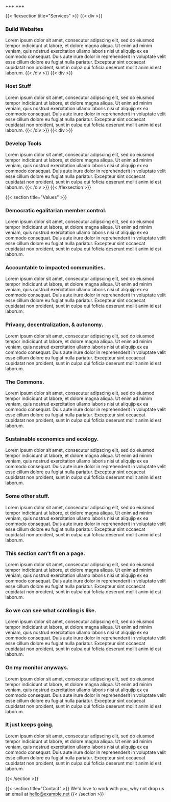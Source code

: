+++
+++

{{< flexsection title="Services" >}}
{{< div >}}
### Build Websites

Lorem ipsum dolor sit amet,
consecutur adipscing elit, sed do eiusmod tempor indicidunt ut labore,
et dolore magna aliqua. Ut enim ad minim veniam, quis nostrud
exercitation ullamo laboris nisi ut aliqujip ex ea commodo consequat.
Duis aute irure dolor in reprehenderit in voluptate velit esse cillum
dolore eu fugiat nulla pariatur. Excepteur sint occaecat cupidatat non
proident, sunt in culpa qui foficia deserunt mollit anim id est
laborum.
{{< /div >}}
{{< div >}}
### Host Stuff

Lorem ipsum dolor sit amet,
consecutur adipscing elit, sed do eiusmod tempor indicidunt ut labore,
et dolore magna aliqua. Ut enim ad minim veniam, quis nostrud
exercitation ullamo laboris nisi ut aliqujip ex ea commodo consequat.
Duis aute irure dolor in reprehenderit in voluptate velit esse cillum
dolore eu fugiat nulla pariatur. Excepteur sint occaecat cupidatat non
proident, sunt in culpa qui foficia deserunt mollit anim id est
laborum.
{{< /div >}}
{{< div >}}
### Develop Tools

Lorem ipsum dolor sit amet,
consecutur adipscing elit, sed do eiusmod tempor indicidunt ut labore,
et dolore magna aliqua. Ut enim ad minim veniam, quis nostrud
exercitation ullamo laboris nisi ut aliqujip ex ea commodo consequat.
Duis aute irure dolor in reprehenderit in voluptate velit esse cillum
dolore eu fugiat nulla pariatur. Excepteur sint occaecat cupidatat non
proident, sunt in culpa qui foficia deserunt mollit anim id est
laborum.
{{< /div >}}
{{< /flexsection >}}

{{< section title="Values" >}}

### Democratic egalitarian member control.

 Lorem ipsum dolor sit amet, consecutur adipscing elit, sed do eiusmod tempor
 indicidunt ut labore, et dolore magna aliqua. Ut enim ad minim veniam, quis
 nostrud exercitation ullamo laboris nisi ut aliqujip ex ea commodo consequat.
 Duis aute irure dolor in reprehenderit in voluptate velit esse cillum dolore eu
 fugiat nulla pariatur. Excepteur sint occaecat cupidatat non proident, sunt in
 culpa qui foficia deserunt mollit anim id est laborum. 

### Accountable to impacted communities.

Lorem ipsum dolor sit amet, consecutur adipscing elit, sed do eiusmod tempor indicidunt ut labore, et dolore magna aliqua. Ut enim ad minim veniam, quis nostrud exercitation ullamo laboris nisi ut aliqujip ex ea commodo consequat. Duis aute irure dolor in reprehenderit in voluptate velit esse cillum dolore eu fugiat nulla pariatur. Excepteur sint occaecat cupidatat non proident, sunt in culpa qui foficia deserunt mollit anim id est laborum.

### Privacy, decentralization, & autonomy.

Lorem ipsum dolor sit amet, consecutur adipscing elit, sed do eiusmod tempor indicidunt ut labore, et dolore magna aliqua. Ut enim ad minim veniam, quis nostrud exercitation ullamo laboris nisi ut aliqujip ex ea commodo consequat. Duis aute irure dolor in reprehenderit in voluptate velit esse cillum dolore eu fugiat nulla pariatur. Excepteur sint occaecat cupidatat non proident, sunt in culpa qui foficia deserunt mollit anim id est laborum.

### The Commons.

Lorem ipsum dolor sit amet, consecutur adipscing elit, sed do eiusmod tempor indicidunt ut labore, et dolore magna aliqua. Ut enim ad minim veniam, quis nostrud exercitation ullamo laboris nisi ut aliqujip ex ea commodo consequat. Duis aute irure dolor in reprehenderit in voluptate velit esse cillum dolore eu fugiat nulla pariatur. Excepteur sint occaecat cupidatat non proident, sunt in culpa qui foficia deserunt mollit anim id est laborum.

### Sustainable economics and ecology.

Lorem ipsum dolor sit amet, consecutur adipscing elit, sed do eiusmod tempor indicidunt ut labore, et dolore magna aliqua. Ut enim ad minim veniam, quis nostrud exercitation ullamo laboris nisi ut aliqujip ex ea commodo consequat. Duis aute irure dolor in reprehenderit in voluptate velit esse cillum dolore eu fugiat nulla pariatur. Excepteur sint occaecat cupidatat non proident, sunt in culpa qui foficia deserunt mollit anim id est laborum.

### Some other stuff.

Lorem ipsum dolor sit amet, consecutur adipscing elit, sed do eiusmod tempor indicidunt ut labore, et dolore magna aliqua. Ut enim ad minim veniam, quis nostrud exercitation ullamo laboris nisi ut aliqujip ex ea commodo consequat. Duis aute irure dolor in reprehenderit in voluptate velit esse cillum dolore eu fugiat nulla pariatur. Excepteur sint occaecat cupidatat non proident, sunt in culpa qui foficia deserunt mollit anim id est laborum.

### This section can't fit on a page.

Lorem ipsum dolor sit amet, consecutur adipscing elit, sed do eiusmod tempor indicidunt ut labore, et dolore magna aliqua. Ut enim ad minim veniam, quis nostrud exercitation ullamo laboris nisi ut aliqujip ex ea commodo consequat. Duis aute irure dolor in reprehenderit in voluptate velit esse cillum dolore eu fugiat nulla pariatur. Excepteur sint occaecat cupidatat non proident, sunt in culpa qui foficia deserunt mollit anim id est laborum.

### So we can see what scrolling is like.

Lorem ipsum dolor sit amet, consecutur adipscing elit, sed do eiusmod tempor indicidunt ut labore, et dolore magna aliqua. Ut enim ad minim veniam, quis nostrud exercitation ullamo laboris nisi ut aliqujip ex ea commodo consequat. Duis aute irure dolor in reprehenderit in voluptate velit esse cillum dolore eu fugiat nulla pariatur. Excepteur sint occaecat cupidatat non proident, sunt in culpa qui foficia deserunt mollit anim id est laborum.

### On my monitor anyways.

Lorem ipsum dolor sit amet, consecutur adipscing elit, sed do eiusmod tempor indicidunt ut labore, et dolore magna aliqua. Ut enim ad minim veniam, quis nostrud exercitation ullamo laboris nisi ut aliqujip ex ea commodo consequat. Duis aute irure dolor in reprehenderit in voluptate velit esse cillum dolore eu fugiat nulla pariatur. Excepteur sint occaecat cupidatat non proident, sunt in culpa qui foficia deserunt mollit anim id est laborum.

### It just keeps going.

Lorem ipsum dolor sit amet, consecutur adipscing elit, sed do eiusmod tempor indicidunt ut labore, et dolore magna aliqua. Ut enim ad minim veniam, quis nostrud exercitation ullamo laboris nisi ut aliqujip ex ea commodo consequat. Duis aute irure dolor in reprehenderit in voluptate velit esse cillum dolore eu fugiat nulla pariatur. Excepteur sint occaecat cupidatat non proident, sunt in culpa qui foficia deserunt mollit anim id est laborum.

{{< /section >}}

{{< section title="Contact" >}}
We'd love to work with you, why not drop us an email at [hello@example.net](mailto:hello@example.net)
{{< /section >}}
